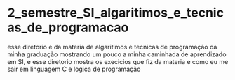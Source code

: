 # 2_semestre_SI_algaritimos_e_tecnicas_de_programacao
esse diretorio e da materia de algaritimos e tecnicas de programação da minha graduação mostrando um pouco a minha caminhada de aprendizado em SI, e esse diretorio mostra os execicios que fiz da materia e como eu me sair em linguagem C e logica de programação
